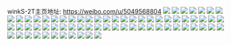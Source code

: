 winkS-2T主页地址: https://weibo.com/u/5049568804 
![](https://wx4.sinaimg.cn/mw2000/005vJtw8ly1h8t9b72qhaj32802yoqv7.jpg) 
![](https://wx4.sinaimg.cn/mw2000/005vJtw8ly1h8r2baxbyjj30n00f8gos.jpg) 
![](https://wx4.sinaimg.cn/mw2000/005vJtw8ly1h8k2n3ercoj31r02bzhdt.jpg) 
![](https://wx4.sinaimg.cn/mw2000/005vJtw8ly1h8k2n3zir2j31r02c0hdt.jpg) 
![](https://wx4.sinaimg.cn/mw2000/005vJtw8ly1h8bxyl0sihj32c03401kz.jpg) 
![](https://wx4.sinaimg.cn/mw2000/005vJtw8ly1h8bxylzvijj32c0340qv5.jpg) 
![](https://wx4.sinaimg.cn/mw2000/005vJtw8ly1h8bxyjsyiij31yq2mb4qq.jpg) 
![](https://wx4.sinaimg.cn/mw2000/005vJtw8ly1h8bxytkegej32c0340b2a.jpg) 
![](https://wx4.sinaimg.cn/mw2000/005vJtw8ly1h7z909p28yj30u01hcaws.jpg) 
![](https://wx4.sinaimg.cn/mw2000/005vJtw8ly1h7z8xaz3uqj30u01hc1kx.jpg) 
![](https://wx4.sinaimg.cn/mw2000/005vJtw8ly1h7onqb616tj33402c0b2b.jpg) 
![](https://wx4.sinaimg.cn/mw2000/005vJtw8ly1h7hkk2rs1lj30k00zkn6e.jpg) 
![](https://wx4.sinaimg.cn/mw2000/005vJtw8ly1h74kkudr9ij32802yo4qq.jpg) 
![](https://wx4.sinaimg.cn/mw2000/005vJtw8ly1h71e6fd2ndj316o1kiwft.jpg) 
![](https://wx4.sinaimg.cn/mw2000/005vJtw8ly1h6uqdurbskj32c0335kjm.jpg) 
![](https://wx4.sinaimg.cn/mw2000/005vJtw8ly1h6uqdtljmkj32c0340u0z.jpg) 
![](https://wx4.sinaimg.cn/mw2000/005vJtw8ly1h6uqdrtr2ij32c0340x6s.jpg) 
![](https://wx4.sinaimg.cn/mw2000/005vJtw8ly1h6uqdxawk4j32c0340kjn.jpg) 
![](https://wx4.sinaimg.cn/mw2000/005vJtw8ly1h6uqdvp0h7j32gu340kjm.jpg) 
![](https://wx4.sinaimg.cn/mw2000/005vJtw8ly1h6tpjyt1rnj328y2zxqv5.jpg) 
![](https://wx4.sinaimg.cn/mw2000/005vJtw8ly1h6tpk06ngaj32c03404qr.jpg) 
![](https://wx4.sinaimg.cn/mw2000/005vJtw8ly1h6t25ovxv4j32802yo7wj.jpg) 
![](https://wx4.sinaimg.cn/mw2000/005vJtw8ly1h5uv8ccplmj32c03401l0.jpg) 
![](https://wx4.sinaimg.cn/mw2000/005vJtw8ly1h5uv8aez04j32c03404qr.jpg) 
![](https://wx4.sinaimg.cn/mw2000/005vJtw8ly1h5uv8ef5qrj32c03401l0.jpg) 
![](https://wx4.sinaimg.cn/mw2000/005vJtw8ly1h5uv8g4w86j32c0340hdw.jpg) 
![](https://wx4.sinaimg.cn/mw2000/005vJtw8ly1h5pv5g6uf2j32c0340e82.jpg) 
![](https://wx4.sinaimg.cn/mw2000/005vJtw8ly1h5pv5ha520j32c0340x6q.jpg) 
![](https://wx4.sinaimg.cn/mw2000/005vJtw8ly1h5pv5iqtywj33402c0x6r.jpg) 
![](https://wx4.sinaimg.cn/mw2000/005vJtw8ly1h5pv5k4uagj33402c0hdv.jpg) 
![](https://wx4.sinaimg.cn/mw2000/005vJtw8ly1h5pv5lggyhj33402c0b2b.jpg) 
![](https://wx4.sinaimg.cn/mw2000/005vJtw8ly1h5mkw1rimnj32802wy1ky.jpg) 
![](https://wx4.sinaimg.cn/mw2000/005vJtw8ly1h5lgrftnxej32c03404qq.jpg) 
![](https://wx4.sinaimg.cn/mw2000/005vJtw8ly1h5k6a1elayj32c0340u0y.jpg) 
![](https://wx4.sinaimg.cn/mw2000/005vJtw8ly1h5k6a3vrbvj32c0340kjp.jpg) 
![](https://wx4.sinaimg.cn/mw2000/005vJtw8ly1h5i6bjpod0j32c0340npd.jpg) 
![](https://wx4.sinaimg.cn/mw2000/005vJtw8ly1h5i6bm95wfj32c0340b2e.jpg) 
![](https://wx4.sinaimg.cn/mw2000/005vJtw8ly1h566arziz2j30u0140aoj.jpg) 
![](https://wx4.sinaimg.cn/mw2000/005vJtw8ly1h4zqk047wej32c0340b2c.jpg) 
![](https://wx4.sinaimg.cn/mw2000/005vJtw8ly1h4zqjyft8nj31ds0n0u0u.jpg) 
![](https://wx4.sinaimg.cn/mw2000/005vJtw8ly1h4zqk12fk5j30u00u0k09.jpg) 
![](https://wx4.sinaimg.cn/mw2000/005vJtw8ly1h4nzfhwba1j32802yo4qr.jpg) 
![](https://wx4.sinaimg.cn/mw2000/005vJtw8ly1h4nzfk8q47j32802yo1kz.jpg) 
![](https://wx4.sinaimg.cn/mw2000/005vJtw8ly1h4nzfmn3gaj32802yo7wj.jpg) 
![](https://wx4.sinaimg.cn/mw2000/005vJtw8ly1h4nzffi0e5j32802yo1kz.jpg) 
![](https://wx4.sinaimg.cn/mw2000/005vJtw8ly1h47ql9d132j32c1340hdv.jpg) 
![](https://wx4.sinaimg.cn/mw2000/005vJtw8ly1h44d3k5a9yj32c0340x6q.jpg) 
![](https://wx4.sinaimg.cn/mw2000/005vJtw8ly1h4447bpnygj31ds0n0tv8.jpg) 
![](https://wx4.sinaimg.cn/mw2000/005vJtw8ly1h4447e6fzwj31ds0n04l6.jpg) 
![](https://wx4.sinaimg.cn/mw2000/005vJtw8ly1h4447g4m4qj31ds0n0dyi.jpg) 
![](https://wx4.sinaimg.cn/mw2000/005vJtw8ly1h42a49bihvj328a2z27wl.jpg) 
![](https://wx4.sinaimg.cn/mw2000/005vJtw8ly1h42a4b8numj32c03407wk.jpg) 
![](https://wx4.sinaimg.cn/mw2000/005vJtw8ly1h42a4d3fqmj32c0340b2c.jpg) 
![](https://wx4.sinaimg.cn/mw2000/005vJtw8ly1h42a440nypj328a2z2x6r.jpg) 
![](https://wx4.sinaimg.cn/mw2000/005vJtw8ly1h42a4ep5o5j32c0340hdw.jpg) 
![](https://wx4.sinaimg.cn/mw2000/005vJtw8ly1h42a4fym3rj32352s7x6q.jpg) 
![](https://wx4.sinaimg.cn/mw2000/005vJtw8ly1h42a4h6tjuj32o3202qv6.jpg) 
![](https://wx4.sinaimg.cn/mw2000/005vJtw8ly1h42a4ikj2uj32c0340b2b.jpg) 
![](https://wx4.sinaimg.cn/mw2000/005vJtw8ly1h42a4kpenmj32c0340hdx.jpg) 
![](https://wx4.sinaimg.cn/mw2000/005vJtw8ly1h4279umasyj32c03401l0.jpg) 
![](https://wx4.sinaimg.cn/mw2000/005vJtw8ly1h3xcuqyka5j32c0340npf.jpg) 
![](https://wx4.sinaimg.cn/mw2000/005vJtw8ly1h3xcupowqyj33402c0npf.jpg) 
![](https://wx4.sinaimg.cn/mw2000/005vJtw8ly1h3w0pjbfqcj334033nkjm.jpg) 
![](https://wx4.sinaimg.cn/mw2000/005vJtw8ly1h3qpjkshprj32c0340kjm.jpg) 
![](https://wx4.sinaimg.cn/mw2000/005vJtw8ly1h3qpjff370j32c0340hdu.jpg) 
![](https://wx4.sinaimg.cn/mw2000/005vJtw8ly1h3qpjj9jxqj32c03404qq.jpg) 
![](https://wx4.sinaimg.cn/mw2000/005vJtw8ly1h3qpjh5vo4j32c0340u0y.jpg) 
![](https://wx4.sinaimg.cn/mw2000/005vJtw8ly1h3qplhp9myj30n00sr7am.jpg) 
